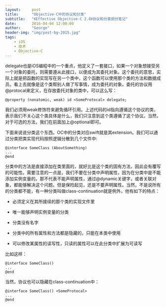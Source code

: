 ```yaml
---
layout:     post
title:      "Objective-C中的协议和分类"
subtitle:   "《Effective Objective-C 2.0》协议和分类部分笔记"
date:       2016-04-04 12:00:00
author:     "George"
header-img: "img/post-bg-2015.jpg"
tags:
    - iOS
    - 技术
    - Objective-C
---
```


delegate也是iOS编程中的一个重点，他定义了一套接口，如果一个对象想接受另一个对象的委托，则需要遵从此接口，以便成为其委托对象。这个委托的意思，实际上就是把函数的实现写在另一个类中，这个函数可以使用那个类的方法和数据成员。看上去就像是这个类帮别人做了写事情，成为委托的对象。委托的协议用@protocal来定义，在存放委托对象的类中，可以这么写：

```
@property (nonatomic, weak) id <SomeProtocal> delegate;
```

我们必须用weak修饰符来避免循环引用。上述代码的id指向遵循这个协议的类，表示我们不关心这个类具体是什么，我们只注意到这个类遵循了这个协议。当然，对于可选的方法，我们在前面加上@optional即可。

下面来说说分类这个东西。OC中的分类对应swift就是其extension。我们可以通过分类把类实现代码按照逻辑分散到几个文件中:

```
@interface SomeClass (AboutSomething)
...
@end
```

分类中的方法是直接添加在类里面的，就好比是这个类的固有方法，因此会有覆写的可能性。需要注意的一点是，我们不要在分类中声明属性，因为在分类中是不能添加实例变量的。那不代表不能声明属性，通过@dynamic关键字，或者关联对象，都能够解决这个问题。但是保险起见，还是不要声明属性。当然，不是说所有的分类都不能，有一种分类叫做class-continuation就是例外，他有如下的特点：

- 必须定义在其所接续的那个类的实现文件里

- 唯一能够声明实例变量的分类

- 分类没有名字

- 分类中的所有属性和方法都是隐藏的，只能在本类中使用

- 可以修改某属性的读写性，只读的属性可以在此分类中扩展为可读写

比如这样：

```
@interface SomeClass()
...
@end
```

当然，协议也可以隐藏在class-continuation中：

```
@interface SomeClass() <SomeProtocal>
...
@end
```
